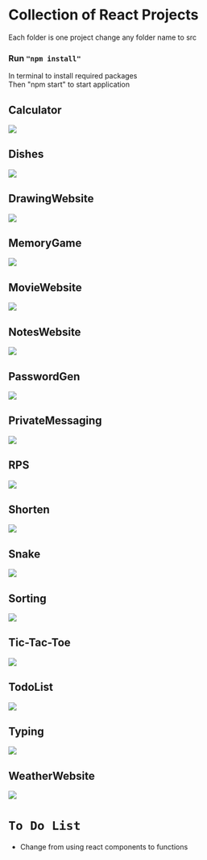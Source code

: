 # Collection of React Projects
Each folder is one project change any folder name to src  
### Run `"npm install"`  
In terminal to install required packages  
Then "npm start" to start application  

## Calculator
![](https://i.gyazo.com/eb3754c8fc9d7cb501130527d75bc0a3.png)
## Dishes
![](https://i.gyazo.com/898ef1d4379d2daaca592e6163174280.png)
## DrawingWebsite
![](https://i.gyazo.com/b2287bffb82d192d5903a21715f541bf.png)
## MemoryGame
![](https://i.gyazo.com/eda195255de1fc5792dceb215d5eccd1.png)
## MovieWebsite
![](https://i.gyazo.com/b8ae93c154afb0ec6379c252ea884a68.jpg)
## NotesWebsite
![](https://i.gyazo.com/9acf722bf7e8b2746fc390cc455e362c.png)
## PasswordGen
![](https://i.gyazo.com/46eddc6ceb97452cba50131e5fd78494.png)
## PrivateMessaging
![](https://i.gyazo.com/6068781ffd7adf506a0a5dbe932eb73e.png)
## RPS
![](https://i.gyazo.com/94f3101d99c777dacf1dd13d435241ce.png)
## Shorten
![](https://i.gyazo.com/31a3aa2792aa54984f361dad4e3f96a0.png)
## Snake
![](https://i.gyazo.com/2cce2595295b270a52595706355dad82.png)
## Sorting
![](https://i.gyazo.com/6e88ae22d0d39e60f65e703d9e3769c2.png)
## Tic-Tac-Toe
![](https://i.gyazo.com/782db939d79d561c58361f1bb60e64c1.png)
## TodoList
![](https://i.gyazo.com/ad1066d376d5824930ac9e7f56f93794.png)
## Typing
![](https://i.gyazo.com/b065ae386fb9534b9d85c7c056b782b7.png)
## WeatherWebsite
![](https://i.gyazo.com/f87aebcd3a19f143dd4ed862f747c409.png)
# `To Do List`
* Change from using react components to functions






